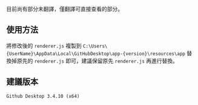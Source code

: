目前尚有部分未翻譯，僅翻譯可直接查看的部分。

## 使用方法
將修改後的 `renderer.js` 複製到 `C:\Users\{UserName}\AppData\Local\GitHubDesktop\app-{version}\resources\app` 替換掉原先的 `renderer.js` 即可，建議保留原先 `renderer.js` 再進行替換。

## 建議版本
`Github Desktop 3.4.10 (x64)`
